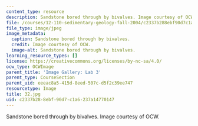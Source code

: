 ```yaml
---
content_type: resource
description: Sandstone bored through by bivalves. Image courtesy of OCW.
file: /courses/12-110-sedimentary-geology-fall-2004/c2337b288ebf90d7c1a6237a14770147_32.jpg
file_type: image/jpeg
image_metadata:
  caption: Sandstone bored through by bivalves.
  credit: Image courtesy of OCW.
  image-alt: Sandstone bored through by bivalves.
learning_resource_types: []
license: https://creativecommons.org/licenses/by-nc-sa/4.0/
ocw_type: OCWImage
parent_title: 'Image Gallery: Lab 3'
parent_type: CourseSection
parent_uid: eeeac8a5-415d-8eed-507c-d5f2c39ee747
resourcetype: Image
title: 32.jpg
uid: c2337b28-8ebf-90d7-c1a6-237a14770147
---
```

Sandstone bored through by bivalves. Image courtesy of OCW.
